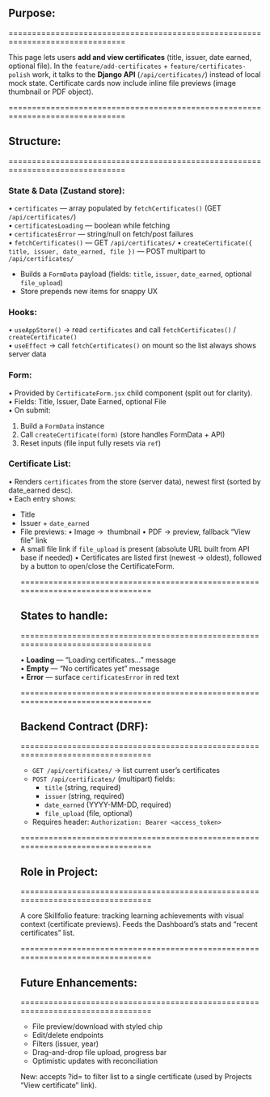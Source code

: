 ## Purpose:
===============================================================================

This page lets users **add and view certificates** (title, issuer, date earned, optional file).
In the `feature/add-certificates` + `feature/certificates-polish` work, it talks to the **Django API** (`/api/certificates/`)
instead of local mock state.
Certificate cards now include inline file previews (image thumbnail or PDF object).

===============================================================================

## Structure:
===============================================================================

### State & Data (Zustand store):

• `certificates` — array populated by `fetchCertificates()` (GET `/api/certificates/`)  
• `certificatesLoading` — boolean while fetching  
• `certificatesError` — string/null on fetch/post failures  
• `fetchCertificates()` — GET `/api/certificates/`
• `createCertificate({ title, issuer, date_earned, file })` — POST multipart to `/api/certificates/`

- Builds a `FormData` payload (fields: `title`, `issuer`, `date_earned`, optional `file_upload`)
- Store prepends new items for snappy UX

### Hooks:

• `useAppStore()` → read `certificates` and call `fetchCertificates()` / `createCertificate()`  
• `useEffect` → call `fetchCertificates()` on mount so the list always shows server data  

### Form:

• Provided by `CertificateForm.jsx` child component (split out for clarity).  
• Fields: Title, Issuer, Date Earned, optional File  
• On submit:  
  1. Build a `FormData` instance  
  2. Call `createCertificate(form)` (store handles FormData + API)  
  3. Reset inputs (file input fully resets via `ref`)  

### Certificate List:

• Renders `certificates` from the store (server data), newest first (sorted by date_earned desc).  
• Each entry shows:  
  - Title  
  - Issuer + `date_earned`  
  - File previews:
       • Image → <img> thumbnail
       • PDF → <object> preview, fallback “View file” link
  - A small file link if `file_upload` is present (absolute URL built from API base if needed)
• Certificates are listed first (newest → oldest), followed by a button to open/close the CertificateForm.

===============================================================================

## States to handle:
===============================================================================

• **Loading** — “Loading certificates…” message  
• **Empty** — “No certificates yet” message  
• **Error** — surface `certificatesError` in red text  

===============================================================================

## Backend Contract (DRF):
===============================================================================

- `GET /api/certificates/` → list current user’s certificates  
- `POST /api/certificates/` (multipart) fields:  
  - `title` (string, required)  
  - `issuer` (string, required)  
  - `date_earned` (YYYY-MM-DD, required)  
  - `file_upload` (file, optional)  
- Requires header: `Authorization: Bearer <access_token>`

===============================================================================

## Role in Project:
===============================================================================

A core Skillfolio feature: tracking learning achievements with visual context (certificate previews). 
Feeds the Dashboard’s stats and “recent certificates” list.

===============================================================================

## Future Enhancements:
===============================================================================

- File preview/download with styled chip  
- Edit/delete endpoints  
- Filters (issuer, year)  
- Drag-and-drop file upload, progress bar  
- Optimistic updates with reconciliation


New:
accepts ?id=<pk> to filter list to a single certificate (used by Projects “View certificate” link).